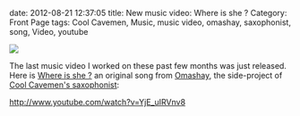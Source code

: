 date: 2012-08-21 12:37:05
title: New music video: Where is she ?
Category: Front Page
tags: Cool Cavemen, Music, music video, omashay, saxophonist, song, Video, youtube

![](/static/uploads/2012/08/where-is-she-banner.jpg)

The last music video I worked on these past few months was just released. Here is [Where is she ?](http://omashay.com/compositions/sounds/where-is-she-song/) an original song from [Omashay](http://omashay.com), the side-project of [Cool Cavemen's saxophonist](http://coolcavemen.com/biography/tomasito/):

http://www.youtube.com/watch?v=YjE_uIRVnv8
